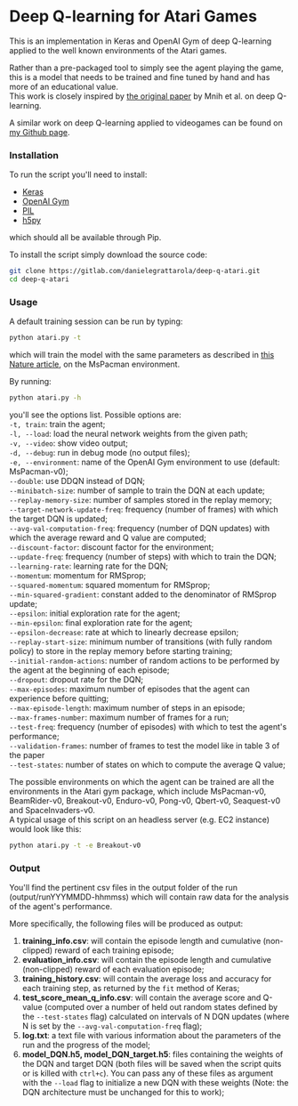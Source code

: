# Deep Q-learning for Atari Games
This is an implementation in Keras and OpenAI Gym of deep Q-learning applied to 
the well known environments of the Atari games.  
  
Rather than a pre-packaged tool to simply see the agent playing the game, this 
is a model that needs to be trained and fine tuned by hand and has more of an 
educational value.  
This work is closely inspired by 
[the original paper](https://www.cs.toronto.edu/~vmnih/docs/dqn.pdf) by Mnih et 
al. on deep Q-learning.  
  
A similar work on deep Q-learning applied to videogames can be found on 
[my Github page](https://github.com/danielegrattarola/deep-q-snake).  

### Installation
To run the script you'll need to install:  
- [Keras](http://keras.io/#installation)
- [OpenAI Gym](https://gym.openai.com/)  
- [PIL](http://www.pythonware.com/products/pil/)
- [h5py](http://packages.ubuntu.com/trusty/python-h5py)

which should all be available through Pip.  
  
To install the script simply download the source code:
```sh
git clone https://gitlab.com/danielegrattarola/deep-q-atari.git
cd deep-q-atari
```  
  
### Usage
A default training session can be run by typing:
```sh
python atari.py -t
```  
which will train the model with the same parameters as described in 
[this Nature article](http://www.nature.com/nature/journal/v518/n7540/full/nature14236.html), 
on the MsPacman environment.  
  
By running:
```sh
python atari.py -h
```  
you'll see the options list. Possible options are:  
`-t, train`: train the agent;  
`-l, --load`: load the neural network weights from the given path;  
`-v, --video`: show video output;  
`-d, --debug`: run in debug mode (no output files);  
`-e, --environment`: name of the OpenAI Gym environment to use 
(default: MsPacman-v0);  
`--double`: use DDQN instead of DQN;   
`--minibatch-size`: number of sample to train the DQN at each update;  
`--replay-memory-size`: number of samples stored in the replay memory;  
`--target-network-update-freq`: frequency (number of frames) with which the 
target DQN is updated;  
`--avg-val-computation-freq`: frequency (number of DQN updates) with which the 
average reward and Q value are computed;  
`--discount-factor`: discount factor for the environment;  
`--update-freq`: frequency (number of steps) with which to train the DQN;  
`--learning-rate`: learning rate for the DQN;  
`--momentum`: momentum for RMSprop;  
`--squared-momentum`: squared momentum for RMSprop;  
`--min-squared-gradient`: constant added to the denominator of RMSprop update;  
`--epsilon`: initial exploration rate for the agent;  
`--min-epsilon`: final exploration rate for the agent;  
`--epsilon-decrease`: rate at which to linearly decrease epsilon;  
`--replay-start-size`: minimum number of transitions (with fully random policy) 
to store in the replay memory before starting training;  
`--initial-random-actions`: number of random actions to be performed by the 
agent at the beginning of each episode;  
`--dropout`: dropout rate for the DQN;  
`--max-episodes`: maximum number of episodes that the agent can experience 
before quitting;  
`--max-episode-length`: maximum number of steps in an episode;  
`--max-frames-number`: maximum number of frames for a run;  
`--test-freq`: frequency (number of episodes) with which to test the agent's 
performance;  
`--validation-frames`: number of frames to test the model like in table 3 of the
 paper  
`--test-states`: number of states on which to compute the average Q value;  
  
The possible environments on which the agent can be trained are all the 
environments in the Atari gym package, which include MsPacman-v0, BeamRider-v0, 
Breakout-v0, Enduro-v0, Pong-v0, Qbert-v0, Seaquest-v0 and SpaceInvaders-v0.  
A typical usage of this script on an headless server (e.g. EC2 instance) would 
look like this:
```sh
python atari.py -t -e Breakout-v0 
```  
  
### Output
You'll find the pertinent csv files in the output folder of the run 
(output/runYYYMMDD-hhmmss) which will contain raw data for the analysis of the 
agent's performance.  
  
More specifically, the following files will be produced as output:  
1. **training_info.csv**: will contain the episode length and cumulative 
(non-clipped) reward of each training episode;    
2. **evaluation_info.csv**: will contain the episode length and cumulative 
(non-clipped) reward of each evaluation episode;  
3. **training_history.csv**: will contain the average loss and accuracy for each
 training step, as returned by the `fit` method of Keras;  
4. **test_score_mean_q_info.csv**: will contain the average score and Q-value 
(computed over a number of held out random states defined by the `--test-states`
 flag) calculated on intervals of N DQN updates (where N is set by the 
 `--avg-val-computation-freq` flag);  
5. **log.txt**: a text file with various information about the parameters of the 
run and the progress of the model;  
6. **model_DQN.h5, model_DQN_target.h5**: files containing the weights of the 
DQN and target DQN (both files will be saved when the script quits or is killed 
with `ctrl+c`). You can pass any of these files as argument with the `--load` 
flag to initialize a new DQN with these weights (Note: the DQN architecture must
 be unchanged for this to work);  
